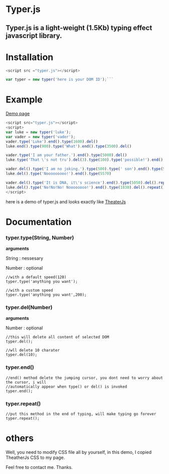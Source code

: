 # Typer.js

## Typer.js is a light-weight (1.5Kb) typing effect javascript library.

# Installation

```javascript
<script src ="typer.js"></script>

var typer = new typer('here is your DOM ID');```
```

# Example

[Demo page](https://html50.github.io/typer.js)

```javascript
<script src="typer.js"></script>
<script>
var luke = new typer('luke');
var vader = new typer('vader');
vader.type('Luke').end().type(1600).del()
luke.end().type(900).type('What').end().type(3500).del()

vader.type('I am your father.').end().type(5000).del()
luke.type('That \'s not tru').del(3).type(100).type('possible!').end().type(6500)

vader.del().type('I am no joking.').type(500).type(' son').end().type(5570)
luke.del().type('Nooooooooo!').end().type(5570)

vader.del().type('It is DNA, it\'s science').end().type(5050).del().repeat()
luke.del().type('No!No!No! Noooooooo!').end().type(1830).del().repeat()
</script>
```

here is a demo of typer.js and looks exactly like [TheaterJs](https://codepen.io/Zhouzi/pen/JoRazP)





# Documentation

### typer.type(String, Number)

**arguments**

String : nessesary

Number : optional

```
//with a default speed(120)
typer.type('anything you want');

//with a custom speed
typer.type('anything you want',200);
```

### typer.del(Number)

**arguments**

Number : optional

```
//this will delete all content of selected DOM
typer.del();

//wll delete 10 charater
typer.del(10);
```

### typer.end()

```
//end() method delete the jumping cursor, you dont need to worry about the cursor, i will 
//automatically appear when type() or del() is invoked
typer.end();
```

### typer.repeat()

```
//put this method in the end of typing, will make typing go forever
typer.repeat();
```



# others

Well, you need to modify CSS file all by yourself, in this demo, I copied TheatherJs CSS to my page.

Feel free to contact me. Thanks.

